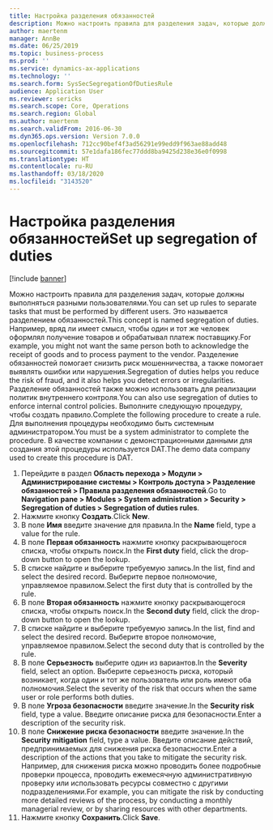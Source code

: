 ```yaml
---
title: Настройка разделения обязанностей
description: Можно настроить правила для разделения задач, которые должны выполняться разными пользователями.
author: maertenm
manager: AnnBe
ms.date: 06/25/2019
ms.topic: business-process
ms.prod: ''
ms.service: dynamics-ax-applications
ms.technology: ''
ms.search.form: SysSecSegregationOfDutiesRule
audience: Application User
ms.reviewer: sericks
ms.search.scope: Core, Operations
ms.search.region: Global
ms.author: maertenm
ms.search.validFrom: 2016-06-30
ms.dyn365.ops.version: Version 7.0.0
ms.openlocfilehash: 712cc90bef4f3ad56291e99edd9f963ae88add48
ms.sourcegitcommit: 57e1dafa186fec77ddd8ba9425d238e36e0f0998
ms.translationtype: HT
ms.contentlocale: ru-RU
ms.lasthandoff: 03/18/2020
ms.locfileid: "3143520"
---
```

# <a name="set-up-segregation-of-duties"></a><span data-ttu-id="a36d6-103">Настройка разделения обязанностей</span><span class="sxs-lookup"><span data-stu-id="a36d6-103">Set up segregation of duties</span></span>

[!include [banner](../../includes/banner.md)]

<span data-ttu-id="a36d6-104">Можно настроить правила для разделения задач, которые должны выполняться разными пользователями.</span><span class="sxs-lookup"><span data-stu-id="a36d6-104">You can set up rules to separate tasks that must be performed by different users.</span></span> <span data-ttu-id="a36d6-105">Это называется разделением обязанностей.</span><span class="sxs-lookup"><span data-stu-id="a36d6-105">This concept is named segregation of duties.</span></span> <span data-ttu-id="a36d6-106">Например, вряд ли имеет смысл, чтобы один и тот же человек оформлял получение товаров и обрабатывал платеж поставщику.</span><span class="sxs-lookup"><span data-stu-id="a36d6-106">For example, you might not want the same person both to acknowledge the receipt of goods and to process payment to the vendor.</span></span> <span data-ttu-id="a36d6-107">Разделение обязанностей помогает снизить риск мошенничества, а также помогает выявлять ошибки или нарушения.</span><span class="sxs-lookup"><span data-stu-id="a36d6-107">Segregation of duties helps you reduce the risk of fraud, and it also helps you detect errors or irregularities.</span></span> <span data-ttu-id="a36d6-108">Разделение обязанностей также можно использовать для реализации политик внутреннего контроля.</span><span class="sxs-lookup"><span data-stu-id="a36d6-108">You can also use segregation of duties to enforce internal control policies.</span></span> <span data-ttu-id="a36d6-109">Выполните следующую процедуру, чтобы создать правило.</span><span class="sxs-lookup"><span data-stu-id="a36d6-109">Complete the following procedure to create a rule.</span></span> <span data-ttu-id="a36d6-110">Для выполнения процедуры необходимо быть системным администратором.</span><span class="sxs-lookup"><span data-stu-id="a36d6-110">You must be a system administrator to complete the procedure.</span></span> <span data-ttu-id="a36d6-111">В качестве компании с демонстрационными данными для создания этой процедуры используется DAT.</span><span class="sxs-lookup"><span data-stu-id="a36d6-111">The demo data company used to create this procedure is DAT.</span></span> 

1. <span data-ttu-id="a36d6-112">Перейдите в раздел **Область перехода > Модули > Администрирование системы > Контроль доступа > Разделение обязанностей > Правила разделения обязанностей**.</span><span class="sxs-lookup"><span data-stu-id="a36d6-112">Go to **Navigation pane > Modules > System administration > Security > Segregation of duties > Segregation of duties rules**.</span></span>
2. <span data-ttu-id="a36d6-113">Нажмите кнопку **Создать**.</span><span class="sxs-lookup"><span data-stu-id="a36d6-113">Click **New**.</span></span>
3. <span data-ttu-id="a36d6-114">В поле **Имя** введите значение для правила.</span><span class="sxs-lookup"><span data-stu-id="a36d6-114">In the **Name** field, type a value for the rule.</span></span>
4. <span data-ttu-id="a36d6-115">В поле **Первая обязанность** нажмите кнопку раскрывающегося списка, чтобы открыть поиск.</span><span class="sxs-lookup"><span data-stu-id="a36d6-115">In the **First duty** field, click the drop-down button to open the lookup.</span></span>
5. <span data-ttu-id="a36d6-116">В списке найдите и выберите требуемую запись.</span><span class="sxs-lookup"><span data-stu-id="a36d6-116">In the list, find and select the desired record.</span></span> <span data-ttu-id="a36d6-117">Выберите первое полномочие, управляемое правилом.</span><span class="sxs-lookup"><span data-stu-id="a36d6-117">Select the first duty that is controlled by the rule.</span></span>
6. <span data-ttu-id="a36d6-118">В поле **Вторая обязанность** нажмите кнопку раскрывающегося списка, чтобы открыть поиск.</span><span class="sxs-lookup"><span data-stu-id="a36d6-118">In the **Second duty** field, click the drop-down button to open the lookup.</span></span> 
7. <span data-ttu-id="a36d6-119">В списке найдите и выберите требуемую запись.</span><span class="sxs-lookup"><span data-stu-id="a36d6-119">In the list, find and select the desired record.</span></span> <span data-ttu-id="a36d6-120">Выберите второе полномочие, управляемое правилом.</span><span class="sxs-lookup"><span data-stu-id="a36d6-120">Select the second duty that is controlled by the rule.</span></span>
10. <span data-ttu-id="a36d6-121">В поле **Серьезность** выберите один из вариантов.</span><span class="sxs-lookup"><span data-stu-id="a36d6-121">In the **Severity** field, select an option.</span></span> <span data-ttu-id="a36d6-122">Выберите серьезность риска, который возникает, когда один и тот же пользователь или роль имеют оба полномочия.</span><span class="sxs-lookup"><span data-stu-id="a36d6-122">Select the severity of the risk that occurs when the same user or role performs both duties.</span></span>  
11. <span data-ttu-id="a36d6-123">В поле **Угроза безопасности** введите значение.</span><span class="sxs-lookup"><span data-stu-id="a36d6-123">In the **Security risk** field, type a value.</span></span> <span data-ttu-id="a36d6-124">Введите описание риска для безопасности.</span><span class="sxs-lookup"><span data-stu-id="a36d6-124">Enter a description of the security risk.</span></span>  
12. <span data-ttu-id="a36d6-125">В поле **Снижение риска безопасности** введите значение.</span><span class="sxs-lookup"><span data-stu-id="a36d6-125">In the **Security mitigation** field, type a value.</span></span> <span data-ttu-id="a36d6-126">Введите описание действий, предпринимаемых для снижения риска безопасности.</span><span class="sxs-lookup"><span data-stu-id="a36d6-126">Enter a description of the actions that you take to mitigate the security risk.</span></span> <span data-ttu-id="a36d6-127">Например, для снижения риска можно проводить более подробные проверки процесса, проводить ежемесячную административную проверку или использовать ресурсы совместно с другими подразделениями.</span><span class="sxs-lookup"><span data-stu-id="a36d6-127">For example, you can mitigate the risk by conducting more detailed reviews of the process, by conducting a monthly managerial review, or by sharing resources with other departments.</span></span>     
13. <span data-ttu-id="a36d6-128">Нажмите кнопку **Сохранить**.</span><span class="sxs-lookup"><span data-stu-id="a36d6-128">Click **Save**.</span></span>

